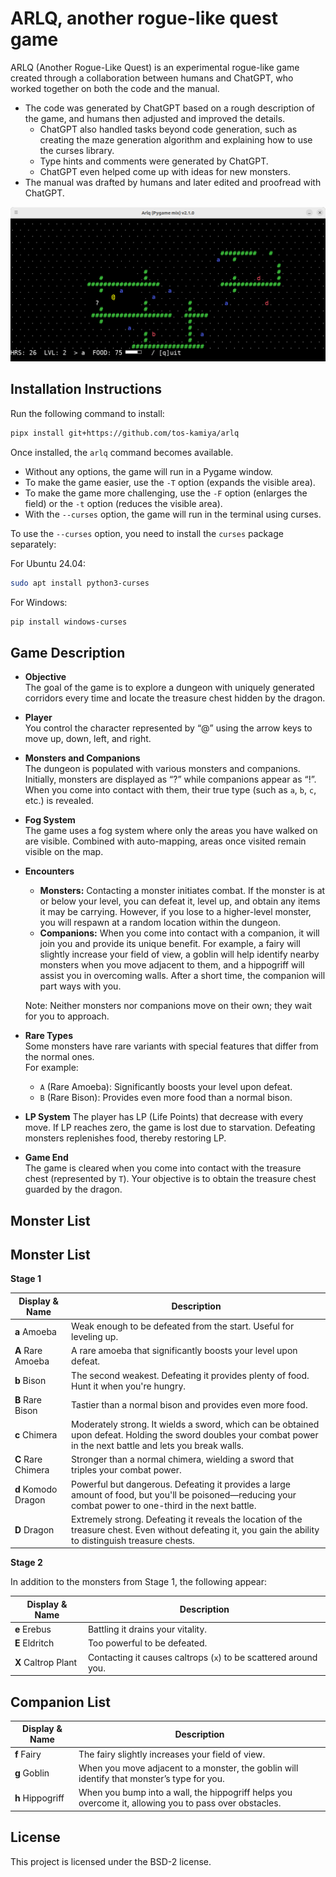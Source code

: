 # ARLQ, another rogue-like quest game

ARLQ (Another Rogue-Like Quest) is an experimental rogue-like game created through a collaboration between humans and ChatGPT, who worked together on both the code and the manual.

* The code was generated by ChatGPT based on a rough description of the game, and humans then adjusted and improved the details.
  * ChatGPT also handled tasks beyond code generation, such as creating the maze generation algorithm and explaining how to use the curses library.
  * Type hints and comments were generated by ChatGPT.
  * ChatGPT even helped come up with ideas for new monsters.
* The manual was drafted by humans and later edited and proofread with ChatGPT.

![](screenshot.png)

## Installation Instructions

Run the following command to install:

```bash
pipx install git+https://github.com/tos-kamiya/arlq
```

Once installed, the `arlq` command becomes available.

- Without any options, the game will run in a Pygame window.
- To make the game easier, use the `-T` option (expands the visible area).
- To make the game more challenging, use the `-F` option (enlarges the field) or the `-t` option (reduces the visible area).
- With the `--curses` option, the game will run in the terminal using curses.

To use the `--curses` option, you need to install the `curses` package separately:

For Ubuntu 24.04:

```bash
sudo apt install python3-curses
```

For Windows:

```bash
pip install windows-curses
```

## Game Description

* **Objective**  
  The goal of the game is to explore a dungeon with uniquely generated corridors every time and locate the treasure chest hidden by the dragon.

* **Player**  
  You control the character represented by “@” using the arrow keys to move up, down, left, and right.

* **Monsters and Companions**  
  The dungeon is populated with various monsters and companions. Initially, monsters are displayed as “?” while companions appear as “!”. When you come into contact with them, their true type (such as `a`, `b`, `c`, etc.) is revealed.

* **Fog System**  
  The game uses a fog system where only the areas you have walked on are visible. Combined with auto-mapping, areas once visited remain visible on the map.

* **Encounters**  
  - **Monsters:** Contacting a monster initiates combat. If the monster is at or below your level, you can defeat it, level up, and obtain any items it may be carrying. However, if you lose to a higher-level monster, you will respawn at a random location within the dungeon.
  - **Companions:** When you come into contact with a companion, it will join you and provide its unique benefit. For example, a fairy will slightly increase your field of view, a goblin will help identify nearby monsters when you move adjacent to them, and a hippogriff will assist you in overcoming walls. After a short time, the companion will part ways with you.
  
  Note: Neither monsters nor companions move on their own; they wait for you to approach.

* **Rare Types**  
  Some monsters have rare variants with special features that differ from the normal ones.  
  For example:  
  - `A` (Rare Amoeba): Significantly boosts your level upon defeat.  
  - `B` (Rare Bison): Provides even more food than a normal bison.

* **LP System**
  The player has LP (Life Points) that decrease with every move.
  If LP reaches zero, the game is lost due to starvation. Defeating monsters replenishes food, thereby restoring LP.

* **Game End**  
  The game is cleared when you come into contact with the treasure chest (represented by `T`). Your objective is to obtain the treasure chest guarded by the dragon.

## Monster List

## Monster List

**Stage 1**

| Display & Name      | Description                                                                                                                                                       |
| ------------------- | ----------------------------------------------------------------------------------------------------------------------------------------------------------------- |
| **a** Amoeba        | Weak enough to be defeated from the start. Useful for leveling up.                                                                                                |
| **A** Rare Amoeba   | A rare amoeba that significantly boosts your level upon defeat.                                                                                                   |
| **b** Bison         | The second weakest. Defeating it provides plenty of food. Hunt it when you're hungry.                                                                             |
| **B** Rare Bison    | Tastier than a normal bison and provides even more food.                                                                                                          |
| **c** Chimera       | Moderately strong. It wields a sword, which can be obtained upon defeat. Holding the sword doubles your combat power in the next battle and lets you break walls. |
| **C** Rare Chimera  | Stronger than a normal chimera, wielding a sword that triples your combat power.                                                                                  |
| **d** Komodo Dragon | Powerful but dangerous. Defeating it provides a large amount of food, but you'll be poisoned—reducing your combat power to one-third in the next battle.          |
| **D** Dragon        | Extremely strong. Defeating it reveals the location of the treasure chest. Even without defeating it, you gain the ability to distinguish treasure chests.        |

**Stage 2**

In addition to the monsters from Stage 1, the following appear:

| Display & Name      | Description                                                     |
| ------------------- | --------------------------------------------------------------- |
| **e** Erebus        | Battling it drains your vitality.                               |
| **E** Eldritch      | Too powerful to be defeated.                                    |
| **X** Caltrop Plant | Contacting it causes caltrops (`x`) to be scattered around you. |

## Companion List

| Display & Name   | Description                                                                                           |
| ---------------- | ----------------------------------------------------------------------------------------------------- |
| **f** Fairy      | The fairy slightly increases your field of view.                                                      |
| **g** Goblin     | When you move adjacent to a monster, the goblin will identify that monster’s type for you.            |
| **h** Hippogriff | When you bump into a wall, the hippogriff helps you overcome it, allowing you to pass over obstacles. |

## License

This project is licensed under the BSD-2 license.
